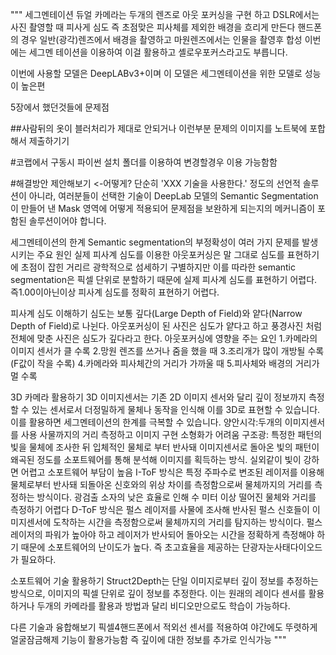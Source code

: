

"""
세그멘테이션 
듀얼 카메라는 두개의 렌즈로 아웃 포커싱을 구현 하고 
DSLR에서는 사진 촬영할 때 피사게 심도 즉 초점맞은 피사체를 제외한 배경을 흐리게 만든다
핸드폰의 경우 일반(광각)렌즈에서 배경을 촬영하고 마원렌즈에서는 인물을 촬영후 합성
이번에는 세그멘 테이션을 이용하여 이걸 활용하고 셸로우포커스라고도 부릅니다.


이번에 사용할 모델은 DeepLABv3+이며 이 모델은 세그멘테이션을 위한 모델로 성능이 높은편

5장에서 했던것들에 문제점

##사람뒤의 옷이 블러처리가 제대로 안되거나 이런부분 문제의 이미지를 노트북에 포합해서 제출하기기

#코랩에서 구동시 파이썬 설치 폴더를 이용하여 변경할경우 이용 가능함함

#해결방안 제안해보기 <-어떻게?
단순히 'XXX 기술을 사용한다.' 정도의 선언적 솔루션이 아니라, 여러분들이 선택한 기술이 
DeepLab 모델의 Semantic Segmentation 이 만들어 낸 Mask 영역에 
어떻게 적용되어 문제점을 보완하게 되는지의 메커니즘이 포함된 솔루션이어야 합니다.

세그멘테이션의 한계
Semantic segmentation의 부정확성이 여러 가지 문제를 발생시키는 주요 원인
실제 피사계 심도를 이용한 아웃포커싱은 말 그대로 심도를 표현하기에 초점이 잡힌 거리르 광학적으로 섬세하기 구별하지만
이를 따라한 semantic segmentation은 픽셀 단위로 분할하기 때문에 실제 피사계 심도를 표현하기 어렵다. 
즉1.00이아닌이상 피사계 심도를 정확히 표현하기 어렵다.

피사계 심도 이해하기
심도는 보통 깊다(Large Depth of Field)와 얕다(Narrow Depth of Field)로 나뉜다.
아웃포커싱이 된 사진은 심도가 얕다고 하고 풍경사진 처럼 전체에 맞춘 사진은 심도가 깊다라고 한다.
아웃포커싱에 영향을 주는 요인
1.카메라의 이미지 센서가 클 수록
2.망원 렌즈를 쓰거나 줌을 했을 때
3.조리개가 많이 개방될 수록 (F값이 작을 수록)
4.카메라와 피사체간의 거리가 가까울 때
5.피사체와 배경의 거리가 멀 수록

3D 카메라 활용하기
3D 이미지센서는 기존 2D 이미지 센서와 달리 깊이 정보까지 측정할 수 있는 센서로서 더정밀하게
물체나 동작을 인식해 이를 3D로 표현할 수 있습니다. 이를 활용하면 세그멘테이션의 한계를 극복할 수 있습니다.
양안시각:두개의 이미지센서를 사용 사물까지의 거리 측정하고 이미지 구현 소형화가 어려움
구조광: 특정한 패턴의 빛을 물체에 조사한 뒤 입체적인 물체로 부터 반사돼 이미지센서로 돌아온 빛의 패턴이
왜곡된 정도를 소포트웨어를 통해 분석해 이미지를 획득하는 방식. 실외같이 빛이 강하면 어렵고 소포트웨어 부담이 높음
I-ToF 방식은 특정 주파수로 변조된 레이저를 이용해 물체로부터 반사돼 되돌아온 신호와의 위상 차이를 측정함으로써 물체까지의 거리를 측정하는 방식이다.
광검출 소자의 낮은 효율로 인해 수 미터 이상 떨어진 물체와 거리를 측정하기 어렵다
D-ToF 방식은 펄스 레이저를 사물에 조사해 반사된 펄스 신호들이 이미지센서에 도착하는 시간을 측정함으로써 물체까지의 거리를 탐지하는 방식이다.
펄스 레이저의 파워가 높아야 하고 레이저가 반사되어 돌아오는 시간을 정확하게 측정해야 하기 때문에 소포트웨어의 난이도가 높다. 
즉 초고효율을 제공하는 단광자눈사태다이오드가 필요하다.

소포트웨어 기술 활용하기
Struct2Depth는 단일 이미지로부터 깊이 정보를 추정하는 방식으로, 이미지의 픽셀 단위로 깊이 정보를 추정한다.
이는 원래의 레이다 센서를 활용하거나 두개의 카메라를 활용과 방법과 달리 비디오만으로도 학습이 가능하다.

다른 기술과 융합해보기
픽셀4핸드폰에서 적외선 센서를 적용하여 야간에도 뚜렷하게 얼굴잠금해제 기능이 활용가능함 즉 깊이에 대한 정보를 추가로 인식가능
"""

